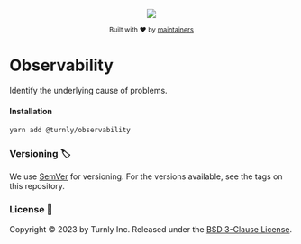 <div align="center">
  <p align="center">
      <a href="https://turnly.app" target="_blank" rel="noopener">
          <img src="https://raw.githubusercontent.com/turnly/turnly/develop/docs/assets/github-header.png" />
      </a>
  </p>

  <p>
    <sub>
      Built with ❤︎ by
      <a href="https://github.com/turnly/turnly/blob/develop/OWNERS.md">
        maintainers
      </a>
    </sub>
  </p>
</div>

# Observability

Identify the underlying cause of problems.

#### Installation

```sh
yarn add @turnly/observability
```

### Versioning 🏷️

We use [SemVer](https://semver.org/spec/v2.0.0.html) for versioning.
For the versions available, see the tags on this repository.

### License 📝

Copyright © 2023 by Turnly Inc. Released under the [BSD 3-Clause License](/LICENSE).

